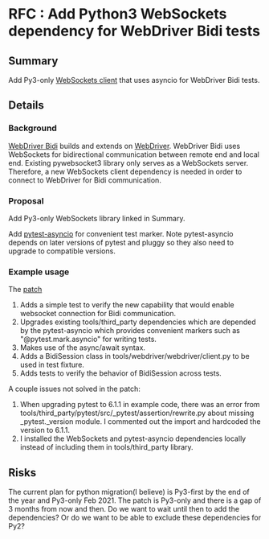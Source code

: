 # RFC : Add Python3 WebSockets dependency for WebDriver Bidi tests

## Summary

Add Py3-only [WebSockets client](https://github.com/aaugustin/websockets) that uses asyncio for WebDriver Bidi tests. 

## Details

### Background

[WebDriver Bidi](https://w3c.github.io/webdriver-bidi/) builds and extends on [WebDriver](https://w3c.github.io/webdriver/).
WebDriver Bidi uses WebSockets for bidirectional communication between remote end and local end.
Existing pywebsocket3 library only serves as a WebSockets server. Therefore, a new WebSockets client dependency is needed in order to connect to WebDriver for Bidi communication.  

### Proposal

Add Py3-only WebSockets library linked in Summary.

Add [pytest-asyncio](https://github.com/pytest-dev/pytest-asyncio) for convenient test marker.
Note pytest-asyncio depends on later versions of pytest and pluggy so they also need to upgrade to compatible versions.

### Example usage

The [patch](https://github.com/web-platform-tests/wpt/pull/26510) 
1. Adds a simple test to verify the new capability that would enable websocket connection for Bidi communication.
1. Upgrades existing tools/third_party dependencies which are depended by the pytest-asyncio which provides convenient markers such as
"@pytest.mark.asyncio" for writing tests.
1. Makes use of the async/await syntax.
1. Adds a BidiSession class in tools/webdriver/webdriver/client.py to be used
in test fixture.
1. Adds tests to verify the behavior of BidiSession across tests.

A couple issues not solved in the patch:

1. When upgrading pytest to 6.1.1 in example code, there was an error from tools/third_party/pytest/src/_pytest/assertion/rewrite.py
about missing _pytest._version module.
I commented out the import and hardcoded the version to 6.1.1.
1. I installed the WebSockets and pytest-asyncio dependencies locally instead of including them in tools/third_party library.

## Risks

The current plan for python migration(I believe) is Py3-first by the end of the year and Py3-only Feb 2021.
The patch is Py3-only and there is a gap of 3 months from now and then.
Do we want to wait until then to add the dependencies?
Or do we want to be able to exclude these dependencies for Py2?